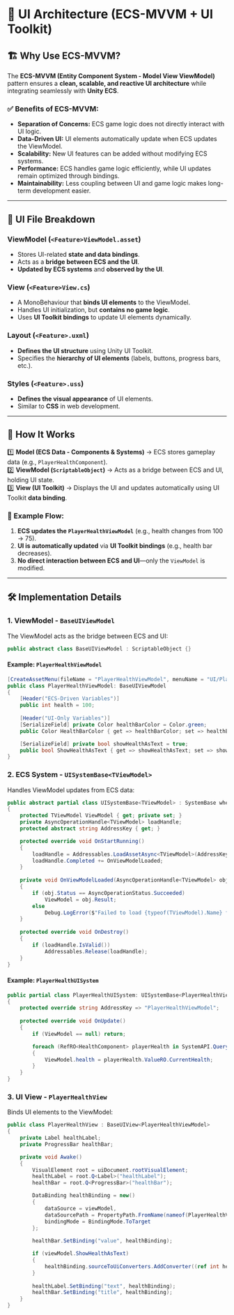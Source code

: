 # 🎨 UI Architecture (ECS-MVVM + UI Toolkit)

## 🏗️ Why Use ECS-MVVM?

The **ECS-MVVM (Entity Component System - Model View ViewModel)** pattern ensures a **clean, scalable, and reactive UI architecture** while integrating seamlessly with **Unity ECS**.

### ✅ Benefits of ECS-MVVM:
- **Separation of Concerns:** ECS game logic does not directly interact with UI logic.
- **Data-Driven UI:** UI elements automatically update when ECS updates the ViewModel.
- **Scalability:** New UI features can be added without modifying ECS systems.
- **Performance:** ECS handles game logic efficiently, while UI updates remain optimized through bindings.
- **Maintainability:** Less coupling between UI and game logic makes long-term development easier.

---

## 📂 UI File Breakdown

### **ViewModel (`<Feature>ViewModel.asset`)**
- Stores UI-related **state and data bindings**.
- Acts as a **bridge between ECS and the UI**.
- **Updated by ECS systems** and **observed by the UI**.

### **View (`<Feature>View.cs`)**
- A MonoBehaviour that **binds UI elements** to the ViewModel.
- Handles UI initialization, but **contains no game logic**.
- Uses **UI Toolkit bindings** to update UI elements dynamically.

### **Layout (`<Feature>.uxml`)**
- **Defines the UI structure** using Unity UI Toolkit.
- Specifies the **hierarchy of UI elements** (labels, buttons, progress bars, etc.).

### **Styles (`<Feature>.uss`)**
- **Defines the visual appearance** of UI elements.
- Similar to **CSS** in web development.

---

## 🔗 How It Works

1️⃣ **Model (ECS Data - Components & Systems)** → ECS stores gameplay data (e.g., `PlayerHealthComponent`).  
2️⃣ **ViewModel (`ScriptableObject`)** → Acts as a bridge between ECS and UI, holding UI state.  
3️⃣ **View (UI Toolkit)** → Displays the UI and updates automatically using UI Toolkit **data binding**.

### 🎯 Example Flow:
1. **ECS updates the `PlayerHealthViewModel`** (e.g., health changes from 100 → 75).
2. **UI is automatically updated** via **UI Toolkit bindings** (e.g., health bar decreases).
3. **No direct interaction between ECS and UI**—only the `ViewModel` is modified.

---

## 🛠️ Implementation Details

### **1. ViewModel - `BaseUIViewModel`**
The ViewModel acts as the bridge between ECS and UI:
```csharp
public abstract class BaseUIViewModel : ScriptableObject {}
```
#### **Example: `PlayerHealthViewModel`**
```csharp
[CreateAssetMenu(fileName = "PlayerHealthViewModel", menuName = "UI/Player Health ViewModel")]
public class PlayerHealthViewModel: BaseUIViewModel
{
    [Header("ECS-Driven Variables")]
    public int health = 100;
    
    [Header("UI-Only Variables")]
    [SerializeField] private Color healthBarColor = Color.green;
    public Color HealthBarColor { get => healthBarColor; set => healthBarColor = value; }

    [SerializeField] private bool showHealthAsText = true;
    public bool ShowHealthAsText { get => showHealthAsText; set => showHealthAsText = value; }
}
```

### **2. ECS System - `UISystemBase<TViewModel>`**
Handles ViewModel updates from ECS data:
```csharp
public abstract partial class UISystemBase<TViewModel> : SystemBase where TViewModel : ScriptableObject
{
    protected TViewModel ViewModel { get; private set; }
    private AsyncOperationHandle<TViewModel> loadHandle;
    protected abstract string AddressKey { get; }

    protected override void OnStartRunning()
    {
        loadHandle = Addressables.LoadAssetAsync<TViewModel>(AddressKey);
        loadHandle.Completed += OnViewModelLoaded;
    }
    
    private void OnViewModelLoaded(AsyncOperationHandle<TViewModel> obj)
    {
        if (obj.Status == AsyncOperationStatus.Succeeded)
            ViewModel = obj.Result;
        else
            Debug.LogError($"Failed to load {typeof(TViewModel).Name} from Addressables key: {AddressKey}");
    }
    
    protected override void OnDestroy()
    {
        if (loadHandle.IsValid())
            Addressables.Release(loadHandle);
    }
}
```

#### **Example: `PlayerHealthUISystem`**
```csharp
public partial class PlayerHealthUISystem: UISystemBase<PlayerHealthViewModel>
{
    protected override string AddressKey => "PlayerHealthViewModel";
    
    protected override void OnUpdate()
    {
        if (ViewModel == null) return;

        foreach (RefRO<HealthComponent> playerHealth in SystemAPI.Query<RefRO<HealthComponent>>())
        {
            ViewModel.health = playerHealth.ValueRO.CurrentHealth;
        }
    }
}
```

### **3. UI View - `PlayerHealthView`**
Binds UI elements to the ViewModel:
```csharp
public class PlayerHealthView : BaseUIView<PlayerHealthViewModel>
{
    private Label healthLabel;
    private ProgressBar healthBar;

    private void Awake()
    {
        VisualElement root = uiDocument.rootVisualElement;
        healthLabel = root.Q<Label>("healthLabel");
        healthBar = root.Q<ProgressBar>("healthBar");

        DataBinding healthBinding = new()
        {
            dataSource = viewModel,
            dataSourcePath = PropertyPath.FromName(nameof(PlayerHealthViewModel.health)),
            bindingMode = BindingMode.ToTarget
        };
        
        healthBar.SetBinding("value", healthBinding);

        if (viewModel.ShowHealthAsText)
        {
            healthBinding.sourceToUiConverters.AddConverter((ref int health) => $"My Health: {health}");
        }
        
        healthLabel.SetBinding("text", healthBinding);
        healthBar.SetBinding("title", healthBinding);
    }
}
```
